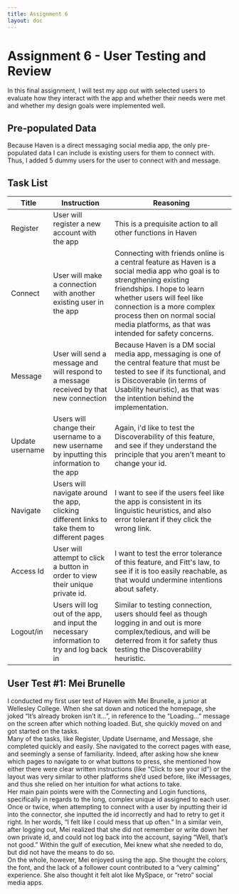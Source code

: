 ```yaml
---
title: Assignment 6
layout: doc
---
```

# Assignment 6 - User Testing and Review #
In this final assignment, I will test my app out with selected users to evaluate how they interact with the app and whether their needs were met and whether my design goals were implemented well.

## Pre-populated Data ##
Because Haven is a direct messaging social media app, the only pre-populated data I can include is existing users for them to connect with. Thus, I added 5 dummy users for the user to connect with and message.

## Task List ##
| Title | Instruction | Reasoning |
| ------ | ------ | ----- |
| Register | User will register a new account with the app | This is a prequisite action to all other functions in Haven |
| Connect | User will make a connection with another existing user in the app | Connecting with friends online is a central feature as Haven is a social media app who goal is to strengthening existing friendships. I hope to learn whether users will feel like connection is a more complex process then on normal social media platforms, as that was intended for safety concerns. |
| Message | User will send a message and will respond to a message received by that new connection | Because Haven is a DM social media app, messaging is one of the central feature that must be tested to see if its functional, and is Discoverable (in terms of Usability heuristic), as that was the intention behind the implementation. | 
| Update username | Users will change their username to a new username by inputting this information to the app | Again, i'd like to test the Discoverability of this feature, and see if they understand the principle that you aren't meant to change your id. |
| Navigate | Users will navigate around the app, clicking different links to take them to different pages | I want to see if the users feel like the app is consistent in its linguistic heuristics, and also error tolerant if they click the wrong link. |
| Access Id | User will attempt to click a button in order to view their unique private id. | I want to test the error tolerance of this feature, and Fitt's law, to see if it is too easily reachable, as that would undermine intentions about safety.|
| Logout/in | Users will log out of the app, and input the necessary information to try and log back in | Similar to testing connection, users should feel as though logging in and out is more complex/tedious, and will be deterred from it for safety thus testing the Discoverability heuristic.|


## User Test #1: Mei Brunelle ##
I conducted my first user test of Haven with Mei Brunelle, a junior at Wellesley College. When she sat down and noticed the homepage, she joked “It’s already broken isn’t it…”, in reference to the “Loading…” message on the screen after which nothing loaded. But, she quickly moved on and got started on the tasks. 
<br>
Many of the tasks, like Register, Update Username, and Message, she completed quickly and easily. She navigated to the correct pages with ease, and seemingly a sense of familiarity. Indeed, after asking how she knew which pages to navigate to or what buttons to press, she mentioned how either there were clear written instructions (like “Click to see your id”) or the layout was very similar to other platforms she’d used before, like iMessages, and thus she relied on her intuition for what actions to take. 
<br>
Her main pain points were with the Connecting and Login functions, specifically in regards to the long, complex unique id assigned to each user. Once or twice, when attempting to connect with a user by inputting their id into the connector, she inputted the id incorrectly and had to retry to get it right. In her words, “I felt like I could mess that up often.” In a similar vein, after logging out, Mei realized that she did not remember or write down her own private id, and could not log back into the account, saying “Well, that’s not good.” Within the gulf of execution, Mei knew what she needed to do, but did not have the means to do so. 
<br>
On the whole, however, Mei enjoyed using the app. She thought the colors, the font, and the lack of a follower count contributed to a “very calming” experience. She also thought it felt alot like MySpace, or “retro” social media apps. 
